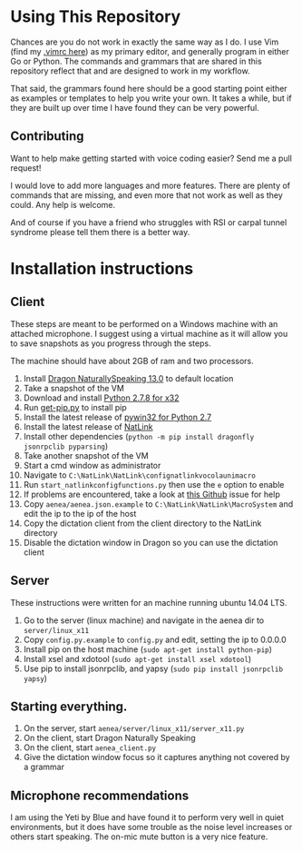 # Using This Repository

Chances are you do not work in exactly the same way as I do. I use Vim (find my 
[.vimrc here](https://github.com/tgrosinger/dotfiles/blob/master/.vimrc)) as my primary editor, 
and generally program in either Go or Python. The commands and grammars that 
are shared in this repository reflect that and are designed to work in my 
workflow.

That said, the grammars found here should be a good starting point either as
examples or templates to help you write your own. It takes a while, but if they
are built up over time I have found they can be very powerful.

## Contributing

Want to help make getting started with voice coding easier? Send me a pull 
request! 

I would love to add more languages and more features. There are plenty 
of commands that are missing, and even more that not work as well as they could. 
Any help is welcome.

And of course if you have a friend who struggles with RSI or carpal tunnel 
syndrome please tell them there is a better way.

# Installation instructions

## Client

These steps are meant to be performed on a Windows machine with an attached
microphone. I suggest using a virtual machine as it will allow you to save
snapshots as you progress through the steps.

The machine should have about 2GB of ram and two processors.

1. Install [Dragon NaturallySpeaking 13.0](http://www.nuance.com/for-individuals/by-product/dragon-for-pc/index.htm) to default location
2. Take a snapshot of the VM
3. Download and install [Python 2.7.8 for x32](https://www.python.org/downloads/windows/)
4. Run [get-pip.py](https://bootstrap.pypa.io/get-pip.py) to install pip
5. Install the latest release of [pywin32 for Python 2.7](http://sourceforge.net/projects/pywin32/)
6. Install the latest release of [NatLink](http://sourceforge.net/projects/natlink/)
7. Install other dependencies (`python -m pip install dragonfly jsonrpclib pyparsing`)
8. Take another snapshot of the VM
9. Start a cmd window as administrator
10. Navigate to `C:\NatLink\NatLink\confignatlinkvocolaunimacro`
11. Run `start_natlinkconfigfunctions.py` then use the `e` option to enable
12. If problems are encountered, take a look at [this Github](https://github.com/simianhacker/code-by-voice/issues/2) issue for help
13. Copy `aenea/aenea.json.example` to `C:\NatLink\NatLink\MacroSystem` and edit the ip to the ip of the host
14. Copy the dictation client from the client directory to the NatLink directory
15. Disable the dictation window in Dragon so you can use the dictation client

## Server

These instructions were written for an machine running ubuntu 14.04 LTS.

1. Go to the server (linux machine) and navigate in the aenea dir to `server/linux_x11`
2. Copy `config.py.example` to `config.py` and edit, setting the ip to 0.0.0.0
3. Install pip on the host machine (`sudo apt-get install python-pip`)
4. Install xsel and xdotool (`sudo apt-get install xsel xdotool`)
5. Use pip to install jsonrpclib, and yapsy (`sudo pip install jsonrpclib yapsy`)

## Starting everything.

1. On the server, start `aenea/server/linux_x11/server_x11.py`
2. On the client, start Dragon Naturally Speaking
3. On the client, start `aenea_client.py`
4. Give the dictation window focus so it captures anything not covered by a grammar

## Microphone recommendations

I am using the Yeti by Blue and have found it to perform very well in quiet
environments, but it does have some trouble as the noise level increases or
others start speaking. The on-mic mute button is a very nice feature.
